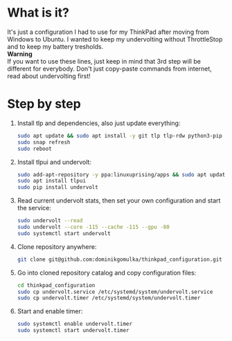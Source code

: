 # What is it?
It's just a configuration I had to use for my ThinkPad after moving from Windows to Ubuntu. I wanted to keep my undervolting without ThrottleStop and to keep my battery tresholds.  
**Warning**   
If you want to use these lines, just keep in mind that 3rd step will be different for everybody. Don't just copy-paste commands from internet, read about undervolting first!

# Step by step
1. Install tlp and dependencies, also just update everything:
    ```bash
    sudo apt update && sudo apt install -y git tlp tlp-rdw python3-pip libcairo2-dev libgirepository1.0-dev
    sudo snap refresh
    sudo reboot
    ```
2. Install tlpui and undervolt:
    ```bash
    sudo add-apt-repository -y ppa:linuxuprising/apps && sudo apt update
    sudo apt install tlpui
    sudo pip install undervolt
    ```
3. Read current undervolt stats, then set your own configuration and start the service:
    ```bash
    sudo undervolt --read
    sudo undervolt --core -115 --cache -115 --gpu -80
    sudo systemctl start undervolt
    ```
4. Clone repository anywhere:
    ```bash
    git clone git@github.com:dominikgomulka/thinkpad_configuration.git
    ```
5. Go into cloned repository catalog and copy configuration files:
    ```bash
    cd thinkpad_configuration
    sudo cp undervolt.service /etc/systemd/system/undervolt.service
    sudo cp undervolt.timer /etc/systemd/system/undervolt.timer
6. Start and enable timer:
    ```bash
    sudo systemctl enable undervolt.timer
    sudo systemctl start undervolt.timer
    ```